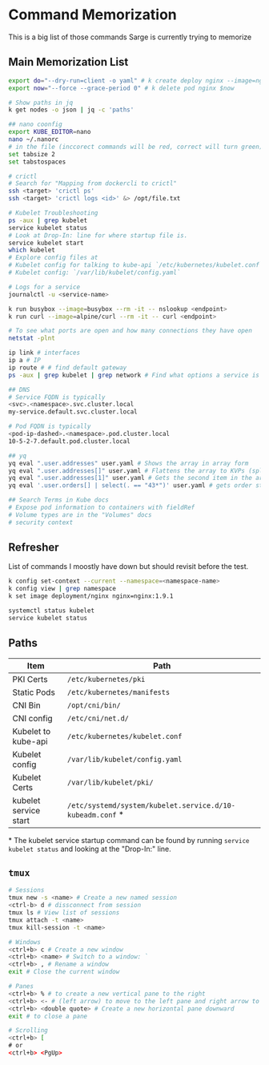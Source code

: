 # Command Memorization

This is a big list of those commands Sarge is currently trying to memorize

## Main Memorization List

```bash
export do="--dry-run=client -o yaml" # k create deploy nginx --image=nginx $do
export now="--force --grace-period 0" # k delete pod nginx $now

# Show paths in jq
k get nodes -o json | jq -c 'paths'

## nano coonfig
export KUBE_EDITOR=nano
nano ~/.nanorc
# in the file (inccorect commands will be red, correct will turn green)
set tabsize 2
set tabstospaces

# crictl
# Search for "Mapping from dockercli to crictl"
ssh <target> 'crictl ps'
ssh <target> 'crictl logs <id>' &> /opt/file.txt

# Kubelet Troubleshooting
ps -aux | grep kubelet
service kubelet status
# Look at Drop-In: line for where startup file is.
service kubelet start
which kubelet
# Explore config files at
# Kubelet config for talking to kube-api `/etc/kubernetes/kubelet.conf`
# Kubelet config: `/var/lib/kubelet/config.yaml`

# Logs for a service
journalctl -u <service-name>

k run busybox --image=busybox --rm -it -- nslookup <endpoint>
k run curl --image=alpine/curl --rm -it -- curl <endpoint>

# To see what ports are open and how many connections they have open
netstat -plnt

ip link # interfaces
ip a # IP
ip route # # find default gateway
ps -aux | grep kubelet | grep network # Find what options a service is running with

## DNS
# Service FQDN is typically
<svc>.<namespace>.svc.cluster.local
my-service.default.svc.cluster.local

# Pod FQDN is typically
<pod-ip-dashed>.<namespace>.pod.cluster.local
10-5-2-7.default.pod.cluster.local

## yq
yq eval ".user.addresses" user.yaml # Shows the array in array form
yq eval ".user.addresses[]" user.yaml # Flattens the array to KVPs (splat)
yq eval ".user.addresses[1]" user.yaml # Gets the second item in the array
yq eval '.user.orders[] | select(. == "43*")' user.yaml # gets order starting with 43

## Search Terms in Kube docs
# Expose pod information to containers with fieldRef
# Volume types are in the "Volumes" docs
# security context

```

## Refresher

List of commands I moostly have down but should revisit before the test.

```bash
k config set-context --current --namespace=<namespace-name>
k config view | grep namespace
k set image deployment/nginx nginx=nginx:1.9.1

systemctl status kubelet
service kubelet status
```

## Paths

| Item | Path |
| ----------- | ----------- |
| PKI Certs | `/etc/kubernetes/pki` |
| Static Pods | `/etc/kubernetes/manifests` |
| CNI Bin | `/opt/cni/bin/` |
| CNI config | `/etc/cni/net.d/` |
| Kubelet to kube-api | `/etc/kubernetes/kubelet.conf`|
| Kubelet config | `/var/lib/kubelet/config.yaml` |
| Kubelet Certs | `/var/lib/kubelet/pki/` |
| kubelet service start | `/etc/systemd/system/kubelet.service.d/10-kubeadm.conf` *|

\* The kubelet service startup command can be found by running `service kubelet status` and looking at the "Drop-In:" line.

## `tmux`

```bash
# Sessions
tmux new -s <name> # Create a new named session
<ctrl-b> d # dissconnect from session
tmux ls # View list of sessions
tmux attach -t <name> 
tmux kill-session -t <name>

# Windows
<ctrl+b> c # Create a new window
<ctrl+b> <name> # Switch to a window: `
<ctrl+b> , # Rename a window
exit # Close the current window

# Panes
<ctrl+b> % # to create a new vertical pane to the right
<ctrl+b> <- # (left arrow) to move to the left pane and right arrow to the right
<ctrl+b> <double quote> # Create a new horizontal pane downward
exit # to close a pane

# Scrolling
<ctrl+b> [
# or
<ctrl+b> <PgUp>
```